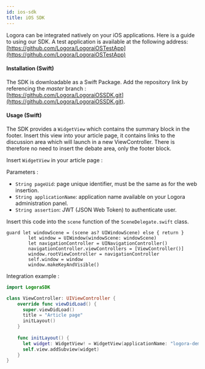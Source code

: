 ```yaml
---
id: ios-sdk
title: iOS SDK
---
```


Logora can be integrated natively on your iOS applications. Here is a guide to using our SDK.
A test application is available at the following address: [https://github.com/Logora/LogoraiOSTestApp](https://github.com/Logora/LogoraiOSTestApp)

#### Installation (Swift)

The SDK is downloadable as a Swift Package. Add the repository link by referencing the _master_ branch : [https://github.com/Logora/LogoraiOSSDK.git](https://github.com/Logora/LogoraiOSSDK.git).


#### Usage (Swift)

The SDK provides a `WidgetView` which contains the summary block in the footer. Insert this view into your article page, it contains links to the discussion area which will launch in a new ViewController. There is therefore no need to insert the debate area, only the footer block.

Insert `WidgetView` in your article page :

Parameters :
- `String pageUid`: page unique identifier, must be the same as for the web insertion.
- `String applicationName`: application name available on your Logora administration panel.
- `String assertion`: JWT (JSON Web Token) to authenticate user.

Insert this code into the `scene` function of the `SceneDelegate.swift` class.

```
guard let windowScene = (scene as? UIWindowScene) else { return }
        let window = UIWindow(windowScene: windowScene)
        let navigationController = UINavigationController()
        navigationController.viewControllers = [ViewController()]
        window.rootViewController = navigationController
        self.window = window
        window.makeKeyAndVisible()
```



Integration example :

```swift
import LogoraSDK

class ViewController: UIViewController {
    override func viewDidLoad() {
      super.viewDidLoad()
      title = "Article page"
      initLayout()
    }
    
    func initLayout() {
      let widget: WidgetView! = WidgetView(applicationName: "logora-demo", pageUid: "my-article", null)
      self.view.addSubview(widget)
    }
}
```
